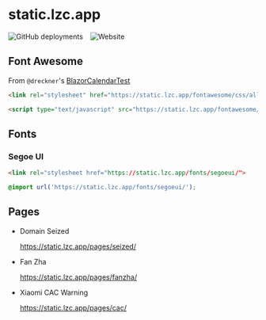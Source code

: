 # static.lzc.app

![GitHub deployments](https://img.shields.io/github/deployments/lzcapp/static.lzc.app/github-pages?style=for-the-badge) &ensp; ![Website](https://img.shields.io/website?url=https%3A%2F%2Fstatic.lzc.app%2F&style=for-the-badge&label=static.lzc.app)
 
## Font Awesome

From `@dreckner`'s [BlazorCalendarTest](https://github.com/dreckner/BlazorCalendarTest)

```html
<link rel="stylesheet" href="https://static.lzc.app/fontawesome/css/all.min.css">
 ```

```html
<script type="text/javascript" src="https://static.lzc.app/fontawesome/js/all.min.js"></script>
```

## Fonts

### Segoe UI

```html
<link rel="stylesheet href="https://static.lzc.app/fonts/segoeui/">
```

```css
@import url('https://static.lzc.app/fonts/segoeui/');
```

## Pages 

- Domain Seized
  
  <https://static.lzc.app/pages/seized/>

- Fan Zha
  
  <https://static.lzc.app/pages/fanzha/>

- Xiaomi CAC Warning
  
  <https://static.lzc.app/pages/cac/>

